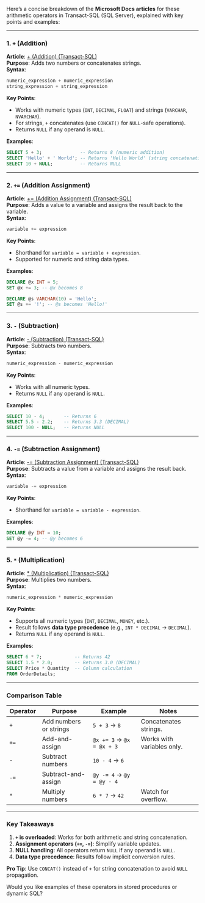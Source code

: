 Here’s a concise breakdown of the **Microsoft Docs articles** for these arithmetic operators in Transact-SQL (SQL Server), explained with key points and examples:

---

### **1. `+` (Addition)**
**Article**: [+ (Addition) (Transact-SQL)](https://learn.microsoft.com/en-us/sql/t-sql/language-elements/add-transact-sql)  
**Purpose**: Adds two numbers or concatenates strings.  
**Syntax**:  
```sql
numeric_expression + numeric_expression
string_expression + string_expression
```
**Key Points**:  
- Works with numeric types (`INT`, `DECIMAL`, `FLOAT`) and strings (`VARCHAR`, `NVARCHAR`).  
- For strings, `+` concatenates (use `CONCAT()` for `NULL`-safe operations).  
- Returns `NULL` if any operand is `NULL`.  

**Examples**:  
```sql
SELECT 5 + 3;              -- Returns 8 (numeric addition)
SELECT 'Hello' + ' World'; -- Returns 'Hello World' (string concatenation)
SELECT 10 + NULL;          -- Returns NULL
```

---

### **2. `+=` (Addition Assignment)**
**Article**: [+= (Addition Assignment) (Transact-SQL)](https://learn.microsoft.com/en-us/sql/t-sql/language-elements/add-equals-transact-sql)  
**Purpose**: Adds a value to a variable and assigns the result back to the variable.  
**Syntax**:  
```sql
variable += expression
```
**Key Points**:  
- Shorthand for `variable = variable + expression`.  
- Supported for numeric and string data types.  

**Examples**:  
```sql
DECLARE @x INT = 5;
SET @x += 3; -- @x becomes 8

DECLARE @s VARCHAR(10) = 'Hello';
SET @s += '!'; -- @s becomes 'Hello!'
```

---

### **3. `-` (Subtraction)**
**Article**: [- (Subtraction) (Transact-SQL)](https://learn.microsoft.com/en-us/sql/t-sql/language-elements/subtract-transact-sql)  
**Purpose**: Subtracts two numbers.  
**Syntax**:  
```sql
numeric_expression - numeric_expression
```
**Key Points**:  
- Works with all numeric types.  
- Returns `NULL` if any operand is `NULL`.  

**Examples**:  
```sql
SELECT 10 - 4;       -- Returns 6
SELECT 5.5 - 2.2;    -- Returns 3.3 (DECIMAL)
SELECT 100 - NULL;   -- Returns NULL
```

---

### **4. `-=` (Subtraction Assignment)**
**Article**: [-= (Subtraction Assignment) (Transact-SQL)](https://learn.microsoft.com/en-us/sql/t-sql/language-elements/subtract-equals-transact-sql)  
**Purpose**: Subtracts a value from a variable and assigns the result back.  
**Syntax**:  
```sql
variable -= expression
```
**Key Points**:  
- Shorthand for `variable = variable - expression`.  

**Examples**:  
```sql
DECLARE @y INT = 10;
SET @y -= 4; -- @y becomes 6
```

---

### **5. `*` (Multiplication)**
**Article**: [* (Multiplication) (Transact-SQL)](https://learn.microsoft.com/en-us/sql/t-sql/language-elements/multiply-transact-sql)  
**Purpose**: Multiplies two numbers.  
**Syntax**:  
```sql
numeric_expression * numeric_expression
```
**Key Points**:  
- Supports all numeric types (`INT`, `DECIMAL`, `MONEY`, etc.).  
- Result follows **data type precedence** (e.g., `INT * DECIMAL` → `DECIMAL`).  
- Returns `NULL` if any operand is `NULL`.  

**Examples**:  
```sql
SELECT 6 * 7;            -- Returns 42
SELECT 1.5 * 2.0;        -- Returns 3.0 (DECIMAL)
SELECT Price * Quantity  -- Column calculation
FROM OrderDetails;
```

---

### **Comparison Table**
| Operator | Purpose                     | Example                  | Notes                          |
|----------|-----------------------------|--------------------------|--------------------------------|
| `+`      | Add numbers or strings      | `5 + 3` → `8`            | Concatenates strings.          |
| `+=`     | Add-and-assign              | `@x += 3` → `@x = @x + 3`| Works with variables only.     |
| `-`      | Subtract numbers            | `10 - 4` → `6`           |                                |
| `-=`     | Subtract-and-assign         | `@y -= 4` → `@y = @y - 4`|                                |
| `*`      | Multiply numbers            | `6 * 7` → `42`           | Watch for overflow.            |

---

### **Key Takeaways**
1. **`+` is overloaded**: Works for both arithmetic and string concatenation.  
2. **Assignment operators (`+=`, `-=`)**: Simplify variable updates.  
3. **NULL handling**: All operators return `NULL` if any operand is `NULL`.  
4. **Data type precedence**: Results follow implicit conversion rules.  

**Pro Tip**: Use `CONCAT()` instead of `+` for string concatenation to avoid `NULL` propagation.  

Would you like examples of these operators in stored procedures or dynamic SQL?